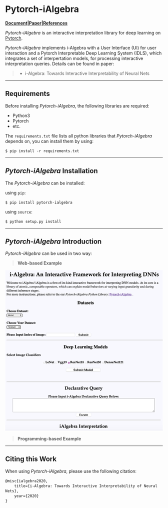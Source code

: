 <!-- <script type="text/javascript" src="http://cdn.mathjax.org/mathjax/latest/MathJax.js?config=default"></script> -->

# Pytorch-iAlgebra

**[Document]()|[Paper]()|[References]()**

*Pytorch-iAlgebra* is an interactive interpretation library for deep learning on [Pytorch](https://pytorch.org).


*Pytorch-iAlgebra* implements i-Algebra with a User Interface (UI) for user interaction and a Pytorch Interpretable Deep Learning System (IDLS), which integrates a set of interpertation models, for processing interactive interpretation queries. Details can be found in paper:

> * i-Algebra: Towards Interactive Interpretability of Neural Nets


------
**Requirements**
----
Before installing *Pytorch-iAlgebra*, the following libraries are required:

* Python3
* Pytorch
* etc.

The `requirements.txt` file lists all python libraries that *Pytorch-iAlgebra* depends on, you can install them by using:

```console
$ pip install -r requirements.txt
```

------
***Pytorch-iAlgebra* Installation**
----

The *Pytorch-iAlgebra* can be installed:

using `pip`:
```console
$ pip install pytorch-ialgebra
```
using `source`:
```console
$ python setup.py install
```



----
***Pytorch-iAlgebra* Introduction**
----

*Pytorch-iAlgebra* can be used in two way:

>**Web-based Example**

![Demo of iAlgebra](https://github.com/huashen218/pytorch-ialgebra/blob/master/frontend_demo/ialgebra_ui_demo.png?raw=true "Demo of iAlgebra")

>**Programming-based Example**

----
**Citing this Work**
----

When using *Pytorch-iAlgebra*, please use the following citation:
```
@misc{ialgebra2020,
    title={i-Algebra: Towards Interactive Interpretability of Neural Nets},
    year={2020}
}
```

<!-- * **GuidedBackpropSmoothGrad** -->







<!-- 

A sample project that exists as an aid to the [Python Packaging User
Guide][packaging guide]'s [Tutorial on Packaging and Distributing
Projects][distribution tutorial].

This project does not aim to cover best practices for Python project
development as a whole. For example, it does not provide guidance or tool
recommendations for version control, documentation, or testing.

[The source for this project is available here][src].

Most of the configuration for a Python project is done in the `setup.py` file,
an example of which is included in this project. You should edit this file
accordingly to adapt this sample project to your needs.

----

This is the README file for the project.

The file should use UTF-8 encoding and can be written using
[reStructuredText][rst] or [markdown][md use] with the appropriate [key set][md
use]. It will be used to generate the project webpage on PyPI and will be
displayed as the project homepage on common code-hosting services, and should be
written for that purpose.

Typical contents for this file would include an overview of the project, basic
usage examples, etc. Generally, including the project changelog in here is not a
good idea, although a simple “What's New” section for the most recent version
may be appropriate.

[packaging guide]: https://packaging.python.org
[distribution tutorial]: https://packaging.python.org/tutorials/packaging-projects/
[src]: https://github.com/pypa/sampleproject
[rst]: http://docutils.sourceforge.net/rst.html
[md]: https://tools.ietf.org/html/rfc7764#section-3.5 "CommonMark variant"
[md use]: https://packaging.python.org/specifications/core-metadata/#description-content-type-optional -->


